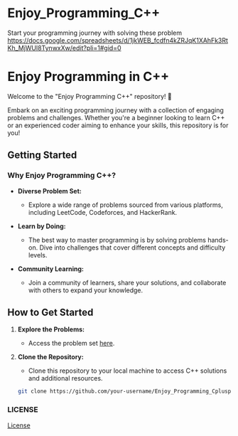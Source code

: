 ﻿# Enjoy_Programming_C++
Start your programming journey with solving these problem 
https://docs.google.com/spreadsheets/d/1jkWEB_fcdfn4kZRJqK1XAhFk3RtKh_MjWUl8TynwxXw/edit?pli=1#gid=0
# Enjoy Programming in C++

Welcome to the "Enjoy Programming C++" repository! 🚀

Embark on an exciting programming journey with a collection of engaging problems and challenges. Whether you're a beginner looking to learn C++ or an experienced coder aiming to enhance your skills, this repository is for you!

## Getting Started

### Why Enjoy Programming C++?

- **Diverse Problem Set:**
  - Explore a wide range of problems sourced from various platforms, including LeetCode, Codeforces, and HackerRank.

- **Learn by Doing:**
  - The best way to master programming is by solving problems hands-on. Dive into challenges that cover different concepts and difficulty levels.

- **Community Learning:**
  - Join a community of learners, share your solutions, and collaborate with others to expand your knowledge.

## How to Get Started

1. **Explore the Problems:**
   - Access the problem set [here](https://docs.google.com/spreadsheets/d/1jkWEB_fcdfn4kZRJqK1XAhFk3RtKh_MjWUl8TynwxXw/edit?pli=1#gid=0).

2. **Clone the Repository:**
   - Clone this repository to your local machine to access C++ solutions and additional resources.

   ```bash
   git clone https://github.com/your-username/Enjoy_Programming_Cplusplus.git


### LICENSE
[License](LICENSE)